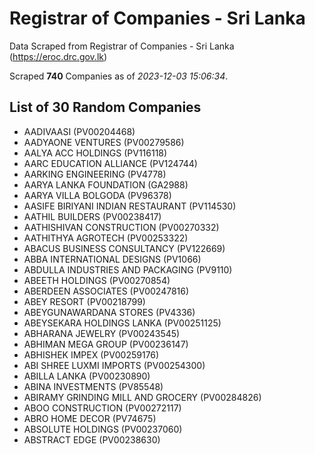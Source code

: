 # Registrar of Companies - Sri Lanka

Data Scraped from Registrar of Companies - Sri Lanka (https://eroc.drc.gov.lk)

Scraped **740** Companies as of *2023-12-03 15:06:34*.

## List of 30 Random Companies

* AADIVAASI (PV00204468)
* AADYAONE VENTURES (PV00279586)
* AALYA ACC HOLDINGS (PV116118)
* AARC EDUCATION ALLIANCE (PV124744)
* AARKING ENGINEERING (PV4778)
* AARYA LANKA FOUNDATION (GA2988)
* AARYA VILLA BOLGODA (PV96378)
* AASIFE BIRIYANI INDIAN RESTAURANT (PV114530)
* AATHIL BUILDERS (PV00238417)
* AATHISHIVAN CONSTRUCTION (PV00270332)
* AATHITHYA AGROTECH (PV00253322)
* ABACUS BUSINESS CONSULTANCY (PV122669)
* ABBA INTERNATIONAL DESIGNS (PV1066)
* ABDULLA INDUSTRIES AND PACKAGING (PV9110)
* ABEETH HOLDINGS (PV00270854)
* ABERDEEN ASSOCIATES (PV00247816)
* ABEY RESORT (PV00218799)
* ABEYGUNAWARDANA STORES (PV4336)
* ABEYSEKARA HOLDINGS LANKA (PV00251125)
* ABHARANA JEWELRY (PV00243545)
* ABHIMAN MEGA GROUP (PV00236147)
* ABHISHEK IMPEX (PV00259176)
* ABI SHREE LUXMI IMPORTS (PV00254300)
* ABILLA LANKA (PV00230890)
* ABINA INVESTMENTS (PV85548)
* ABIRAMY GRINDING MILL AND GROCERY (PV00284826)
* ABOO CONSTRUCTION (PV00272117)
* ABRO HOME DECOR (PV74675)
* ABSOLUTE HOLDINGS (PV00237060)
* ABSTRACT EDGE (PV00238630)